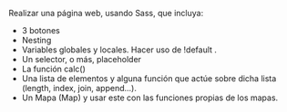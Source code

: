 Realizar una página web, usando Sass, que incluya:
- 3 botones
- Nesting
- Variables globales y locales. Hacer uso de !default .
- Un selector, o más, placeholder
- La función calc()
- Una lista de elementos y alguna función que actúe sobre dicha
lista (length, index, join, append...).
- Un Mapa (Map) y usar este con las funciones propias de los
mapas.